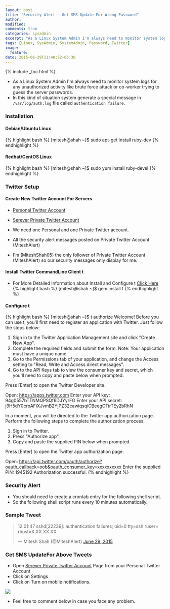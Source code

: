 ```yaml
---
layout: post
title: "Security Alert - Get SMS Update For Wrong Password"
author:
modified:
comments: true
categories: sysadmin
excerpt: "As a Linux System Admin I'm always need to monitor system logs for any unauthorized activity like brute force attack or co-worker trying to guess the server passwords."
tags: [Linux, SysAdmin, SystemAdmin, Password, Twitter]
image:
  feature:
date: 2015-06-29T11:40:52+05:30
---
```


{% include _toc.html %}

* As a Linux System Admin I'm always need to monitor system logs for any unauthorized activity like brute force attack or co-worker trying to guess the server passwords.
* In this kind of situation system generate a special message in `/var/log/auth.log` file called `authentication failure`.


### Installation

#### Debian/Ubuntu Linux
{% highlight bash %}
[mitesh@shah ~]$ sudo apt-get install ruby-dev
{% endhighlight %}

#### Redhat/CentOS Linux
{% highlight bash %}
[mitesh@shah ~]$ sudo yum install ruby-devel
{% endhighlight %}

### Twitter Setup

#### Create New Twitter Account For Servers

* <a href="https://twitter.com/MiteshShah05">Personal Twitter Account</a>
* <a href="https://twitter.com/MiteshAlert">Serever Private Twitter Account</a>

* We need one Personal and one Private Twitter account.
* All the security alert messages posted on Private Twitter Account (MiteshAlert)
* I'm (MiteshShah05) the only follower of Private Twitter Account (MiteshAlert) so our security messages only display for me.

#### Install Twitter CommandLine Client t

* For More Detailed Information about Install and Configure t <a href="http://sferik.github.io/t/"> Click Here </a>
{% highlight bash %}
[mitesh@shah ~]$ gem install t
{% endhighlight %}

#### Configure t
{% highlight bash %}
[mitesh@shah ~]$ t authorize
Welcome! Before you can use t, you'll first need to register an
application with Twitter. Just follow the steps below:
  1. Sign in to the Twitter Application Management site and click
     "Create New App".
  2. Complete the required fields and submit the form.
     Note: Your application must have a unique name.
  3. Go to the Permissions tab of your application, and change the
     Access setting to "Read, Write and Access direct messages".
  4. Go to the API Keys tab to view the consumer key and secret,
     which you'll need to copy and paste below when prompted.

Press [Enter] to open the Twitter Developer site.

Open: https://apps.twitter.com
Enter your API key: 94g0557bTTNMQPSQf6DJYyrFG
Enter your API secret: j9H5dY0croAFiXJvmB2YjPZ32cawiqsqiCBeegOTtrTEy2bRhN

In a moment, you will be directed to the Twitter app authorization page.
Perform the following steps to complete the authorization process:
  1. Sign in to Twitter.
  2. Press "Authorize app".
  3. Copy and paste the supplied PIN below when prompted.

Press [Enter] to open the Twitter app authorization page.

Open: https://api.twitter.com/oauth/authorize?oauth_callback=oob&oauth_consumer_key=xxxxxxxxxx
Enter the supplied PIN: 1945192
Authorization successful.
{% endhighlight %}

### Security Alert

* You should need to create a crontab entry for the following shell script.
* So the following shell script runs every 10 minutes automatically.

<script src="https://gist.github.com/MiteshShah/3535ec562379c3c9d277.js"></script>

### Sample Tweet
<blockquote class="twitter-tweet" lang="en"><p lang="en" dir="ltr">12:01:47 sshd[32239]: authentication failures; uid=0 tty=ssh ruser= rhost=X.XX.XX.XX</p>&mdash; Mitesh Shah (@MiteshAlert) <a href="https://twitter.com/MiteshAlert/status/615408754926858240">June 29, 2015</a></blockquote>
<script async src="//platform.twitter.com/widgets.js" charset="utf-8"></script>

### Get SMS UpdateFor Above Tweets

* Open <a href="https://twitter.com/MiteshAlert">Serever Private Twitter Account</a> Page from your Personal Twitter Account
* Click on Settings <i class="fa fa-cog"></i>
* Click on Turn on mobile notifications.

<img src="https://cloud.githubusercontent.com/assets/1223371/8515662/02129d2e-23c5-11e5-8e84-45eb20a9ced2.png">

* Feel free to comment below in case you face any problem.
